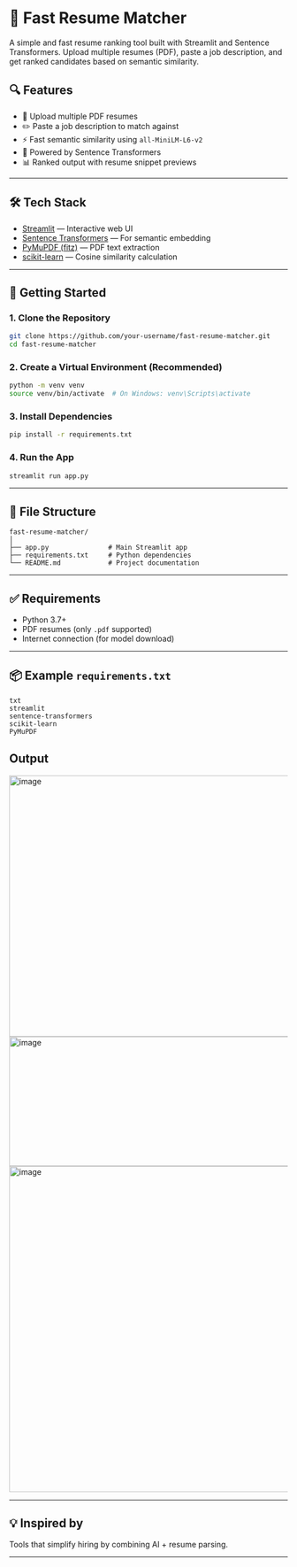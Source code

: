 
# 🚀 Fast Resume Matcher

A simple and fast resume ranking tool built with Streamlit and Sentence Transformers. Upload multiple resumes (PDF), paste a job description, and get ranked candidates based on semantic similarity.

## 🔍 Features

- 📄 Upload multiple PDF resumes
- ✏️ Paste a job description to match against
- ⚡ Fast semantic similarity using `all-MiniLM-L6-v2`
- 🧠 Powered by Sentence Transformers
- 📊 Ranked output with resume snippet previews

---

## 🛠️ Tech Stack

- [Streamlit](https://streamlit.io/) — Interactive web UI
- [Sentence Transformers](https://www.sbert.net/) — For semantic embedding
- [PyMuPDF (fitz)](https://pymupdf.readthedocs.io/) — PDF text extraction
- [scikit-learn](https://scikit-learn.org/) — Cosine similarity calculation

---

## 🚀 Getting Started

### 1. Clone the Repository

```bash
git clone https://github.com/your-username/fast-resume-matcher.git
cd fast-resume-matcher
````

### 2. Create a Virtual Environment (Recommended)

```bash
python -m venv venv
source venv/bin/activate  # On Windows: venv\Scripts\activate
```

### 3. Install Dependencies

```bash
pip install -r requirements.txt
```

### 4. Run the App

```bash
streamlit run app.py
```

---

## 📂 File Structure

```
fast-resume-matcher/
│
├── app.py               # Main Streamlit app
├── requirements.txt     # Python dependencies
└── README.md            # Project documentation
```

---

## ✅ Requirements

* Python 3.7+
* PDF resumes (only `.pdf` supported)
* Internet connection (for model download)

---

## 📦 Example `requirements.txt`

```
txt
streamlit
sentence-transformers
scikit-learn
PyMuPDF
```
## Output
<img width="1855" height="472" alt="image" src="https://github.com/user-attachments/assets/302c2eda-bf84-4f5c-8b18-2d8b47ef2e56" />
<img width="1789" height="234" alt="image" src="https://github.com/user-attachments/assets/fe275bc7-d4c9-4b3e-872b-89b3b12a7da3" />
<img width="1870" height="589" alt="image" src="https://github.com/user-attachments/assets/88e68d3c-6ea9-4df3-b604-d677da568dac" />


---

## 💡 Inspired by

Tools that simplify hiring by combining AI + resume parsing.

---


